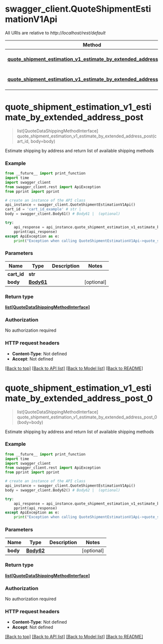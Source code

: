 # swagger_client.QuoteShipmentEstimationV1Api

All URIs are relative to *http://localhost/rest/default*

Method | HTTP request | Description
------------- | ------------- | -------------
[**quote_shipment_estimation_v1_estimate_by_extended_address_post**](QuoteShipmentEstimationV1Api.md#quote_shipment_estimation_v1_estimate_by_extended_address_post) | **POST** /V1/carts/{cartId}/estimate-shipping-methods | 
[**quote_shipment_estimation_v1_estimate_by_extended_address_post_0**](QuoteShipmentEstimationV1Api.md#quote_shipment_estimation_v1_estimate_by_extended_address_post_0) | **POST** /V1/carts/mine/estimate-shipping-methods | 


# **quote_shipment_estimation_v1_estimate_by_extended_address_post**
> list[QuoteDataShippingMethodInterface] quote_shipment_estimation_v1_estimate_by_extended_address_post(cart_id, body=body)



Estimate shipping by address and return list of available shipping methods

### Example 
```python
from __future__ import print_function
import time
import swagger_client
from swagger_client.rest import ApiException
from pprint import pprint

# create an instance of the API class
api_instance = swagger_client.QuoteShipmentEstimationV1Api()
cart_id = 'cart_id_example' # str | 
body = swagger_client.Body61() # Body61 |  (optional)

try: 
    api_response = api_instance.quote_shipment_estimation_v1_estimate_by_extended_address_post(cart_id, body=body)
    pprint(api_response)
except ApiException as e:
    print("Exception when calling QuoteShipmentEstimationV1Api->quote_shipment_estimation_v1_estimate_by_extended_address_post: %s\n" % e)
```

### Parameters

Name | Type | Description  | Notes
------------- | ------------- | ------------- | -------------
 **cart_id** | **str**|  | 
 **body** | [**Body61**](Body61.md)|  | [optional] 

### Return type

[**list[QuoteDataShippingMethodInterface]**](QuoteDataShippingMethodInterface.md)

### Authorization

No authorization required

### HTTP request headers

 - **Content-Type**: Not defined
 - **Accept**: Not defined

[[Back to top]](#) [[Back to API list]](../README.md#documentation-for-api-endpoints) [[Back to Model list]](../README.md#documentation-for-models) [[Back to README]](../README.md)

# **quote_shipment_estimation_v1_estimate_by_extended_address_post_0**
> list[QuoteDataShippingMethodInterface] quote_shipment_estimation_v1_estimate_by_extended_address_post_0(body=body)



Estimate shipping by address and return list of available shipping methods

### Example 
```python
from __future__ import print_function
import time
import swagger_client
from swagger_client.rest import ApiException
from pprint import pprint

# create an instance of the API class
api_instance = swagger_client.QuoteShipmentEstimationV1Api()
body = swagger_client.Body62() # Body62 |  (optional)

try: 
    api_response = api_instance.quote_shipment_estimation_v1_estimate_by_extended_address_post_0(body=body)
    pprint(api_response)
except ApiException as e:
    print("Exception when calling QuoteShipmentEstimationV1Api->quote_shipment_estimation_v1_estimate_by_extended_address_post_0: %s\n" % e)
```

### Parameters

Name | Type | Description  | Notes
------------- | ------------- | ------------- | -------------
 **body** | [**Body62**](Body62.md)|  | [optional] 

### Return type

[**list[QuoteDataShippingMethodInterface]**](QuoteDataShippingMethodInterface.md)

### Authorization

No authorization required

### HTTP request headers

 - **Content-Type**: Not defined
 - **Accept**: Not defined

[[Back to top]](#) [[Back to API list]](../README.md#documentation-for-api-endpoints) [[Back to Model list]](../README.md#documentation-for-models) [[Back to README]](../README.md)

